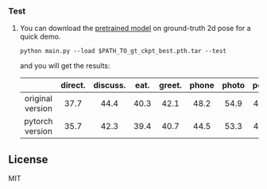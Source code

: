 

### Test

1. You can download the [pretrained model](https://drive.google.com/file/d/1NUY8oZoLKY9DP63Jg_ZE96_DEJKiVvRp/view?usp=sharing) on ground-truth 2d pose for a quick demo.

    ```
    python main.py --load $PATH_TO_gt_ckpt_best.pth.tar --test
    ```
    and you will get the results:

    |  | direct. | discuss. | eat. | greet. | phone | photo | pose | purch. | sit | sitd. | somke | wait | walkd. | walk | walkT | avg |
    | :--: | :--: | :--: | :--: | :--: |  :--: | :--: | :--: | :--: | :--: | :--: | :--: | :--: | :--: | :--: | :--: | :--: |
    | original version | 37.7 | 44.4 | 40.3 | 42.1 | 48.2 | 54.9 | 44.4 | 42.1 | 54.6 | 58.0 | 45.1 | 46.4 | 47.6 | 36.4 | 40.4 | 45.5|
    | pytorch version | 35.7 | 42.3 | 39.4 | 40.7 | 44.5 | 53.3 | 42.8 | 40.1 | 52.5 | 53.9 | 42.8 | 43.1 | 44.1 | 33.4 | 36.3 | - |
    

## License
MIT
